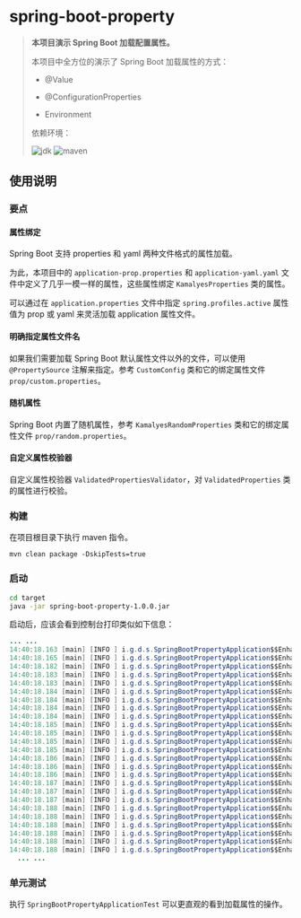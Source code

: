 # spring-boot-property

> **本项目演示 Spring Boot 加载配置属性。**
>
> 本项目中全方位的演示了 Spring Boot 加载属性的方式：
>
> - @Value
>
> - @ConfigurationProperties
>
> - Environment
>
>
> 依赖环境：
>
> ![jdk](https://img.shields.io/badge/jdk-1.8.0__181-blue) ![maven](https://img.shields.io/badge/maven-v3.6.0-blue)

## 使用说明

### 要点

#### 属性绑定

Spring Boot 支持 properties 和 yaml 两种文件格式的属性加载。

为此，本项目中的 `application-prop.properties` 和 `application-yaml.yaml` 文件中定义了几乎一模一样的属性，这些属性绑定 `KamalyesProperties` 类的属性。

可以通过在 `application.properties` 文件中指定 `spring.profiles.active` 属性值为 prop 或 yaml 来灵活加载 application 属性文件。

#### 明确指定属性文件名

如果我们需要加载 Spring Boot 默认属性文件以外的文件，可以使用 `@PropertySource` 注解来指定。参考 `CustomConfig` 类和它的绑定属性文件 `prop/custom.properties`。

#### 随机属性

Spring Boot 内置了随机属性，参考 `KamalyesRandomProperties` 类和它的绑定属性文件 `prop/random.properties`。

#### 自定义属性校验器

自定义属性校验器 `ValidatedPropertiesValidator`，对 `ValidatedProperties` 类的属性进行校验。

### 构建

在项目根目录下执行 maven 指令。

```
mvn clean package -DskipTests=true
```

### 启动

```bash
cd target
java -jar spring-boot-property-1.0.0.jar
```

启动后，应该会看到控制台打印类似如下信息：

```java
... ...
14:40:18.163 [main] [INFO ] i.g.d.s.SpringBootPropertyApplication$$EnhancerBySpringCGLIB$$da0854f.run - validator.host: 127.0.0.1
14:40:18.165 [main] [INFO ] i.g.d.s.SpringBootPropertyApplication$$EnhancerBySpringCGLIB$$da0854f.run - validator.port: 8080
14:40:18.182 [main] [INFO ] i.g.d.s.SpringBootPropertyApplication$$EnhancerBySpringCGLIB$$da0854f.run - profile: prop
14:40:18.183 [main] [INFO ] i.g.d.s.SpringBootPropertyApplication$$EnhancerBySpringCGLIB$$da0854f.run - ID: 1
14:40:18.183 [main] [INFO ] i.g.d.s.SpringBootPropertyApplication$$EnhancerBySpringCGLIB$$da0854f.run - 作者姓名: Kamalyes
14:40:18.184 [main] [INFO ] i.g.d.s.SpringBootPropertyApplication$$EnhancerBySpringCGLIB$$da0854f.run - 性别: MALE
14:40:18.184 [main] [INFO ] i.g.d.s.SpringBootPropertyApplication$$EnhancerBySpringCGLIB$$da0854f.run - 日期: 2019-11-20 12:00:00
14:40:18.184 [main] [INFO ] i.g.d.s.SpringBootPropertyApplication$$EnhancerBySpringCGLIB$$da0854f.run - 邮件: forbreak@163.com
14:40:18.184 [main] [INFO ] i.g.d.s.SpringBootPropertyApplication$$EnhancerBySpringCGLIB$$da0854f.run - =========== 兴趣 ===========
14:40:18.185 [main] [INFO ] i.g.d.s.SpringBootPropertyApplication$$EnhancerBySpringCGLIB$$da0854f.forEach - Music
14:40:18.185 [main] [INFO ] i.g.d.s.SpringBootPropertyApplication$$EnhancerBySpringCGLIB$$da0854f.forEach - Game
14:40:18.185 [main] [INFO ] i.g.d.s.SpringBootPropertyApplication$$EnhancerBySpringCGLIB$$da0854f.forEach - Reading
14:40:18.185 [main] [INFO ] i.g.d.s.SpringBootPropertyApplication$$EnhancerBySpringCGLIB$$da0854f.run - =========== 信息 ===========
14:40:18.186 [main] [INFO ] i.g.d.s.SpringBootPropertyApplication$$EnhancerBySpringCGLIB$$da0854f.lambda$run$0 - education : master's degree
14:40:18.186 [main] [INFO ] i.g.d.s.SpringBootPropertyApplication$$EnhancerBySpringCGLIB$$da0854f.lambda$run$0 - career : programmer
14:40:18.186 [main] [INFO ] i.g.d.s.SpringBootPropertyApplication$$EnhancerBySpringCGLIB$$da0854f.run - =========== 技能 ===========
14:40:18.187 [main] [INFO ] i.g.d.s.SpringBootPropertyApplication$$EnhancerBySpringCGLIB$$da0854f.lambda$run$1 - JavaCore 技术项：
14:40:18.187 [main] [INFO ] i.g.d.s.SpringBootPropertyApplication$$EnhancerBySpringCGLIB$$da0854f.forEach - JDK
14:40:18.187 [main] [INFO ] i.g.d.s.SpringBootPropertyApplication$$EnhancerBySpringCGLIB$$da0854f.forEach - JVM
14:40:18.188 [main] [INFO ] i.g.d.s.SpringBootPropertyApplication$$EnhancerBySpringCGLIB$$da0854f.lambda$run$1 - JavaWeb 技术项：
14:40:18.188 [main] [INFO ] i.g.d.s.SpringBootPropertyApplication$$EnhancerBySpringCGLIB$$da0854f.forEach - Spring
14:40:18.188 [main] [INFO ] i.g.d.s.SpringBootPropertyApplication$$EnhancerBySpringCGLIB$$da0854f.forEach - Spring Boot
14:40:18.188 [main] [INFO ] i.g.d.s.SpringBootPropertyApplication$$EnhancerBySpringCGLIB$$da0854f.forEach - MyBatis
14:40:18.188 [main] [INFO ] i.g.d.s.SpringBootPropertyApplication$$EnhancerBySpringCGLIB$$da0854f.run - custom.topic1: Java
14:40:18.188 [main] [INFO ] i.g.d.s.SpringBootPropertyApplication$$EnhancerBySpringCGLIB$$da0854f.run - custom.topic2: [Java] Spring Boot
  ... ...
```

### 单元测试

执行 `SpringBootPropertyApplicationTest`  可以更直观的看到加载属性的操作。
